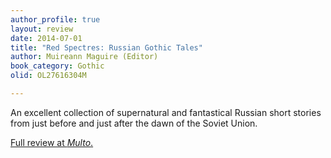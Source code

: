 ```yaml
---
author_profile: true
layout: review
date: 2014-07-01
title: "Red Spectres: Russian Gothic Tales"
author: Muireann Maguire (Editor)
book_category: Gothic
olid: OL27616304M

---
```


An excellent collection of supernatural and fantastical Russian short stories from just before and just after the dawn of the Soviet Union.

[Full review at *Multo*.](https://multoghost.wordpress.com/2014/07/01/reading-red-spectres-russian-gothic-tales/)